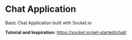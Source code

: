 # Chat Application
Basic Chat Application built with Socket.io

**Tutorial and Inspiration:** https://socket.io/get-started/chat/

